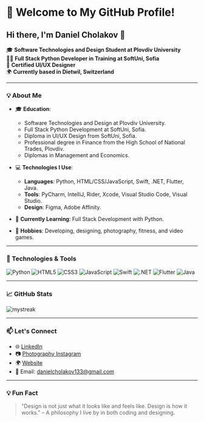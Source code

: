 
# 🌟 Welcome to My GitHub Profile!

## Hi there, I'm Daniel Cholakov 👋

🎓 **Software Technologies and Design Student at Plovdiv University**  
👨‍💻 **Full Stack Python Developer in Training at SoftUni, Sofia**  
🎨 **Certified UI/UX Designer**  
🌍 **Currently based in Dietwil, Switzerland**  

---

### 💡 About Me

- 🎓 **Education**:
  - Software Technologies and Design at Plovdiv University.
  - Full Stack Python Development at SoftUni, Sofia.
  - Diploma in UI/UX Design from SoftUni, Sofia.
  - Professional degree in Finance from the High School of National Trades, Plovdiv.
  - Diplomas in Management and Economics.

- 💻 **Technologies I Use**:
  - **Languages**: Python, HTML/CSS/JavaScript, Swift, .NET, Flutter, Java.
  - **Tools**: PyCharm, IntelliJ, Rider, Xcode, Visual Studio Code, Visual Studio.
  - **Design**: Figma, Adobe Affinity.

- 🌱 **Currently Learning**: Full Stack Development with Python.

- 🎯 **Hobbies**: Developing, designing, photography, fitness, and video games.

---

### 🔧 Technologies & Tools

![Python](https://img.shields.io/badge/-Python-3776AB?style=flat&logo=python&logoColor=white)
![HTML5](https://img.shields.io/badge/-HTML5-E34F26?style=flat&logo=html5&logoColor=white)
![CSS3](https://img.shields.io/badge/-CSS3-1572B6?style=flat&logo=css3&logoColor=white)
![JavaScript](https://img.shields.io/badge/-JavaScript-F7DF1E?style=flat&logo=javascript&logoColor=black)
![Swift](https://img.shields.io/badge/-Swift-FA7343?style=flat&logo=swift&logoColor=white)
![.NET](https://img.shields.io/badge/-.NET-512BD4?style=flat&logo=.net&logoColor=white)
![Flutter](https://img.shields.io/badge/-Flutter-02569B?style=flat&logo=flutter&logoColor=white)
![Java](https://img.shields.io/badge/-Java-007396?style=flat&logo=java&logoColor=white)

---

### 📈 GitHub Stats

<img src="https://github-readme-streak-stats.herokuapp.com/?user=DannyCholakov&theme=tokyonight" alt="mystreak"/>

---

### 📫 Let's Connect

- 🌐 [LinkedIn](https://www.linkedin.com/in/daniel-cholakov-06b70b261/)
- 📷 [Photography Instagram](https://www.instagram.com/kxn_s_kapaci/)
- 🌍 [Website](https://www.danielcholakov.ch)
- 📧 Email: danielcholakov133@gmail.com

---

### 💡 Fun Fact

> "Design is not just what it looks like and feels like. Design is how it works." – A philosophy I live by in both coding and designing.
